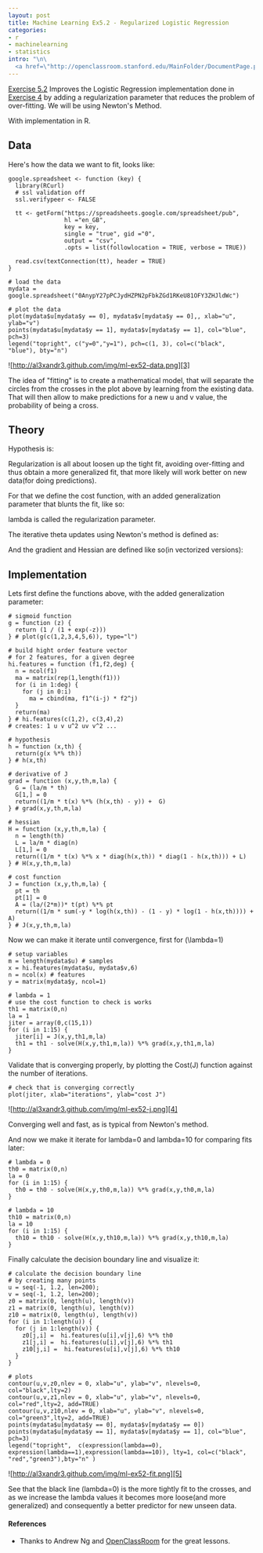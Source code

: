 ```yaml
--- 
layout: post
title: Machine Learning Ex5.2 - Regularized Logistic Regression
categories: 
- r
- machinelearning
- statistics
intro: "\n\
  <a href=\"http://openclassroom.stanford.edu/MainFolder/DocumentPage.php?course=MachineLearning&amp;doc=exercises/ex5/ex5.html\">Exercise 5.2</a> Improves the Logistic Regression implementation done in <a href=\"http://al3xandr3.github.com/2011/03/16/ml-ex4.html\">Exercise 4</a> by adding a regularization parameter that reduces the problem of over-fitting. We will be using Newton's Method.\n"
---
```


<script type="text/javascript" src="http://www.mathjax.org/mathjax/MathJax.js">
    MathJax.Hub.Config({
            jax: ["input/TeX", "output/HTML-CSS"],
        extensions: ["tex2jax.js","TeX/AMSmath.js","TeX/AMSsymbols.js",
                     "TeX/noUndefined.js"],
        tex2jax: {
            inlineMath: [ ["\\(","\\)"] ],
            displayMath: [ ['$$','$$'], ["\\[","\\]"], ["\\begin{displaymath}","\\end{displaymath}"] ],
            skipTags: ["script","noscript","style","textarea","pre","code"],
            ignoreClass: "tex2jax_ignore",
            processEscapes: false,
            processEnvironments: true,
            preview: "TeX"
        },
        showProcessingMessages: true,
        displayAlign: "left",
        displayIndent: "2em",
 
        "HTML-CSS": {
             scale: 100,
             availableFonts: ["STIX","TeX"],
             preferredFont: "TeX",
             webFont: "TeX",
             imageFont: "TeX",
             showMathMenu: true,
        },
        MMLorHTML: {
             prefer: {
                 MSIE:    "MML",
                 Firefox: "MML",
                 Opera:   "HTML",
                 other:   "HTML"
             }
        }
    });
</script>

[Exercise 5.2][1] Improves the Logistic Regression implementation done in
[Exercise 4][2] by adding a regularization parameter that reduces the problem
of over-fitting. We will be using Newton's Method.

With implementation in R.

## Data

Here's how the data we want to fit, looks like:

    
    google.spreadsheet <- function (key) {
      library(RCurl)
      # ssl validation off
      ssl.verifypeer <- FALSE
    
      tt <- getForm("https://spreadsheets.google.com/spreadsheet/pub", 
                    hl ="en_GB",
                    key = key, 
                    single = "true", gid ="0", 
                    output = "csv", 
                    .opts = list(followlocation = TRUE, verbose = TRUE)) 
    
      read.csv(textConnection(tt), header = TRUE)
    }
    
    # load the data
    mydata = google.spreadsheet("0AnypY27pPCJydHZPN2pFbkZGd1RKeU81OFY3ZHJldWc")
    
    # plot the data
    plot(mydata$u[mydata$y == 0], mydata$v[mydata$y == 0],, xlab="u", ylab="v")
    points(mydata$u[mydata$y == 1], mydata$v[mydata$y == 1], col="blue", pch=3)
    legend("topright", c("y=0","y=1"), pch=c(1, 3), col=c("black", "blue"), bty="n")
    

![http://al3xandr3.github.com/img/ml-ex52-data.png][3]

The idea of "fitting" is to create a mathematical model, that will separate
the circles from the crosses in the plot above by learning from the existing
data. That will then allow to make predictions for a new u and v value, the
probability of being a cross.

## Theory

Hypothesis is:

<script type="math/tex; mode=display">
h_\theta(x) = g(\theta^T x) = \frac{1}{ 1 + e ^{- \theta^T x} }
</script>

Regularization is all about loosen up the tight fit, avoiding over-fitting and
thus obtain a more generalized fit, that more likely will work better on new
data(for doing predictions).

For that we define the cost function, with an added generalization parameter
that blunts the fit, like so:

<script type="math/tex; mode=display">
J(\theta) = \frac{1}{m} \sum_{i=1}^m [(-y)log(h_\theta(x)) - (1 - y) log(1- h_\theta(x))] + \frac{\lambda}{2m} \sum_{i=1}^n \theta^2
</script>

lambda is called the regularization parameter.

The iterative theta updates using Newton's method is defined as:

<script type="math/tex; mode=display">
\theta^{(t+1)} = \theta^{(t)} - H^{-1} \nabla_{\theta}J 
</script>

And the gradient and Hessian are defined like so(in vectorized versions):

<script type="math/tex; mode=display">
\nabla_{\theta}J  = \frac{1}{m} \sum_{i=1}^m (h_\theta(x) - y) x + \frac{\lambda}{m} \theta
</script>

<script type="math/tex; mode=display">
H = \frac{1}{m} \sum_{i=1}^m [h_\theta(x) (1 - h_\theta(x)) x^T x] + \frac{\lambda}{m} [diagonalMatrix]
</script>


## Implementation

Lets first define the functions above, with the added generalization
parameter:

  
    # sigmoid function
    g = function (z) {
      return (1 / (1 + exp(-z)))
    } # plot(g(c(1,2,3,4,5,6)), type="l")
    
    # build hight order feature vector
    # for 2 features, for a given degree
    hi.features = function (f1,f2,deg) {
      n = ncol(f1)
      ma = matrix(rep(1,length(f1)))
      for (i in 1:deg) {
        for (j in 0:i)    
          ma = cbind(ma, f1^(i-j) * f2^j)
      }
      return(ma)
    } # hi.features(c(1,2), c(3,4),2)
    # creates: 1 u v u^2 uv v^2 ...
    
    # hypothesis
    h = function (x,th) {
      return(g(x %*% th))
    } # h(x,th)
    
    # derivative of J 
    grad = function (x,y,th,m,la) {
      G = (la/m * th)
      G[1,] = 0
      return((1/m * t(x) %*% (h(x,th) - y)) +  G)
    } # grad(x,y,th,m,la)
    
    # hessian
    H = function (x,y,th,m,la) {
      n = length(th)
      L = la/m * diag(n)
      L[1,] = 0
      return((1/m * t(x) %*% x * diag(h(x,th)) * diag(1 - h(x,th))) + L)
    } # H(x,y,th,m,la)
    
    # cost function
    J = function (x,y,th,m,la) {
      pt = th
      pt[1] = 0
      A = (la/(2*m))* t(pt) %*% pt
      return((1/m * sum(-y * log(h(x,th)) - (1 - y) * log(1 - h(x,th)))) + A)
    } # J(x,y,th,m,la)
    

Now we can make it iterate until convergence, first for \(\lambda=1\)

    
    # setup variables
    m = length(mydata$u) # samples
    x = hi.features(mydata$u, mydata$v,6)
    n = ncol(x) # features
    y = matrix(mydata$y, ncol=1)
    
    # lambda = 1
    # use the cost function to check is works
    th1 = matrix(0,n)
    la = 1
    jiter = array(0,c(15,1))
    for (i in 1:15) {
      jiter[i] = J(x,y,th1,m,la)
      th1 = th1 - solve(H(x,y,th1,m,la)) %*% grad(x,y,th1,m,la) 
    }
    

Validate that is converging properly, by plotting the Cost(J) function against
the number of iterations.

    
    # check that is converging correctly
    plot(jiter, xlab="iterations", ylab="cost J")
    

![http://al3xandr3.github.com/img/ml-ex52-j.png][4]

Converging well and fast, as is typical from Newton's method.

And now we make it iterate for lambda=0 and lambda=10 for comparing
fits later:

    
    # lambda = 0
    th0 = matrix(0,n)
    la = 0
    for (i in 1:15) {
      th0 = th0 - solve(H(x,y,th0,m,la)) %*% grad(x,y,th0,m,la) 
    }
    
    # lambda = 10
    th10 = matrix(0,n)
    la = 10
    for (i in 1:15) {
      th10 = th10 - solve(H(x,y,th10,m,la)) %*% grad(x,y,th10,m,la) 
    }
    

Finally calculate the decision boundary line and visualize it:

    
    # calculate the decision boundary line
    # by creating many points
    u = seq(-1, 1.2, len=200);
    v = seq(-1, 1.2, len=200);
    z0 = matrix(0, length(u), length(v))
    z1 = matrix(0, length(u), length(v))
    z10 = matrix(0, length(u), length(v))
    for (i in 1:length(u)) {
      for (j in 1:length(v)) {
        z0[j,i] =  hi.features(u[i],v[j],6) %*% th0
        z1[j,i] =  hi.features(u[i],v[j],6) %*% th1
        z10[j,i] =  hi.features(u[i],v[j],6) %*% th10
      }
    }
    
    # plots
    contour(u,v,z0,nlev = 0, xlab="u", ylab="v", nlevels=0, col="black",lty=2)
    contour(u,v,z1,nlev = 0, xlab="u", ylab="v", nlevels=0, col="red",lty=2, add=TRUE)
    contour(u,v,z10,nlev = 0, xlab="u", ylab="v", nlevels=0, col="green3",lty=2, add=TRUE)
    points(mydata$u[mydata$y == 0], mydata$v[mydata$y == 0])
    points(mydata$u[mydata$y == 1], mydata$v[mydata$y == 1], col="blue", pch=3)
    legend("topright",  c(expression(lambda==0), expression(lambda==1),expression(lambda==10)), lty=1, col=c("black", "red","green3"),bty="n" )
    

![http://al3xandr3.github.com/img/ml-ex52-fit.png][5]

See that the black line (lambda=0) is the more tightly fit to the
crosses, and as we increase the lambda values it becomes more loose(and more
generalized) and consequently a better predictor for new unseen data.

#### References

- Thanks to Andrew Ng and [OpenClassRoom][6] for the great lessons. 

   [1]: http://openclassroom.stanford.edu/MainFolder/DocumentPage.php?course=MachineLearning&doc=exercises/ex5/ex5.html
   [2]: http://al3xandr3.github.com/2011/03/16/ml-ex4.html
   [3]: http://al3xandr3.github.com/img/ml-ex52-data.png
   [4]: http://al3xandr3.github.com/img/ml-ex52-j.png
   [5]: http://al3xandr3.github.com/img/ml-ex52-fit.png
   [6]: http://openclassroom.stanford.edu/MainFolder/HomePage.php

